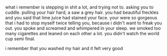 what i remember is stepping in shit a lot, and trying not to. asking you to cuddle. pulling your hair hard, a saw a grey hair. you had beautiful freckles and you said that lime juice had stained your face. your were so gorgeous that i had to stop myself twice telling you, because i didn't want to freak you out. you spoke and screamed and whimpered in your sleep. we smoked too many cigarettes and leaned on each other a lot. you didn't watch the world cup semi final.

i remember that you washed my hair and it felt very good
